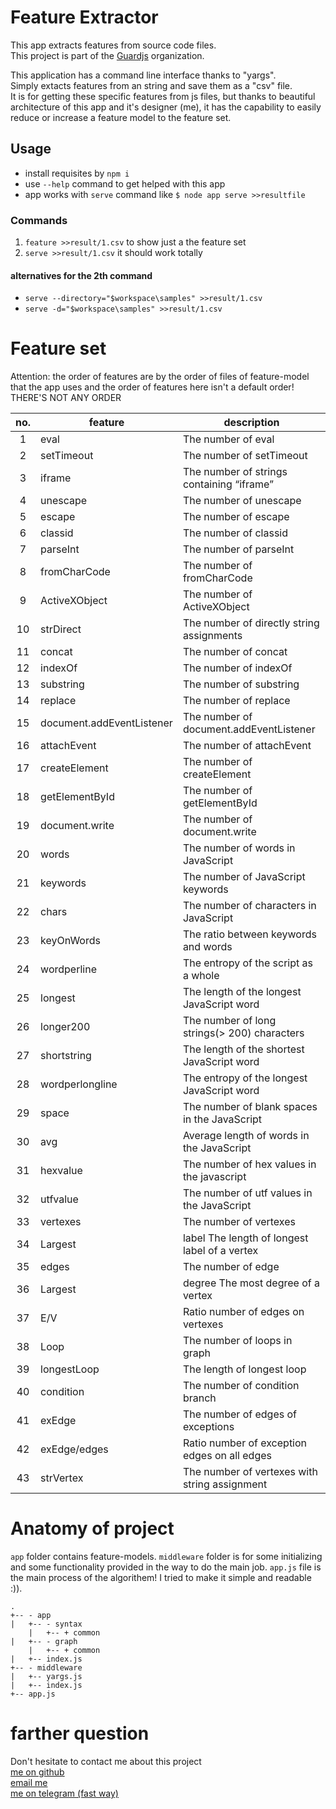 # Feature Extractor
This app extracts features from source code files.  
This project is part of the [Guardjs](https://guardjs.github.io) organization.

This application has a command line interface thanks to "yargs".  
Simply extacts features from an string and save them as a "csv" file.  
It is for getting these specific features from js files, but thanks to beautiful architecture of this app and it's designer (me), it has the capability to easily reduce or increase a feature model to the feature set. 

## Usage  
* install requisites by `npm i`
* use `--help` command to get helped with this app
* app works with `serve` command like `$ node app serve >>resultfile`

### Commands
1. `feature >>result/1.csv` to show just a the feature set
2. `serve >>result/1.csv` it should work totally
#### alternatives for the 2th command
* `serve --directory="$workspace\samples" >>result/1.csv`
* `serve -d="$workspace\samples" >>result/1.csv` 

# Feature set
Attention: the order of features are by the order of files of feature-model that the app uses and the order of features here isn't a default order! THERE'S NOT ANY ORDER  

| no. | feature                   | description                                   |
|:---:|---------------------------|-----------------------------------------------|
|  1  | eval                      | The number of eval                            |
|  2  | setTimeout                | The number of setTimeout                      |
|  3  | iframe                    | The number of strings containing “iframe”     |
|  4  | unescape                  | The number of unescape                        |
|  5  | escape                    | The number of escape                          |
|  6  | classid                   | The number of classid                         |
|  7  | parseInt                  | The number of parseInt                        |
|  8  | fromCharCode              | The number of fromCharCode                    |
|  9  | ActiveXObject             | The number of ActiveXObject                   |
| 10  | strDirect                 | The number of directly string assignments     |
| 11  | concat                    | The number of concat                          |
| 12  | indexOf                   | The number of indexOf                         |
| 13  | substring                 | The number of substring                       |
| 14  | replace                   | The number of replace                         |
| 15  | document.addEventListener | The number of document.addEventListener       |
| 16  | attachEvent               | The number of attachEvent                     |
| 17  | createElement             | The number of createElement                   |
| 18  | getElementById            | The number of getElementById                  |
| 19  | document.write            | The number of document.write                  |
| 20  | words                     | The number of words in JavaScript             |
| 21  | keywords                  | The number of JavaScript keywords             |
| 22  | chars                     | The number of characters in JavaScript        |
| 23  | keyOnWords                | The ratio between keywords and words          |
| 24  | wordperline               | The entropy of the script as a whole          |
| 25  | longest                   | The length of the longest JavaScript word     |
| 26  | longer200                 | The number of long strings(> 200) characters  |
| 27  | shortstring               | The length of the shortest JavaScript word    |
| 28  | wordperlongline           | The entropy of the longest JavaScript word    |
| 29  | space                     | The number of blank spaces in the JavaScript  |
| 30  | avg                       | Average length of words in the JavaScript     |
| 31  | hexvalue                  | The number of hex values in the javascript    |
| 32  | utfvalue                  | The number of utf values in the JavaScript    |
| 33  | vertexes                  | The number of vertexes                        |
| 34  | Largest                   | label	The length of longest label of a vertex  |
| 35  | edges                     | The number of edge                            |
| 36  | Largest                   | degree	The most degree of a vertex             |
| 37  | E/V                       | Ratio number of edges on vertexes             |
| 38  | Loop                      | The number of loops in graph                  |
| 39  | longestLoop               | The length of longest loop                    |
| 40  | condition                 | The number of condition branch                |
| 41  | exEdge                    | The number of edges of exceptions             |
| 42  | exEdge/edges              | Ratio number of exception edges on all edges  |
| 43  | strVertex                 | The number of vertexes with string assignment |


# Anatomy of project
`app` folder contains feature-models.
`middleware` folder is for some initializing and some functionality provided in the way to do the main job.
`app.js` file is the main process of the algorithem! I tried to make it simple and readable :)).  
```  
.
+-- - app  
|   +-- - syntax  
    |   +-- + common  
|   +-- - graph  
    |   +-- + common  
|   +-- index.js  
+-- - middleware  
|   +-- yargs.js  
|   +-- index.js  
+-- app.js
```

# farther question
Don't hesitate to contact me about this project  
[me on github](https://github.com/easa)  
[email me](mailto:easanodehi@gmail.com)  
[me on telegram (fast way)](https://t.me/eisanodehi)  